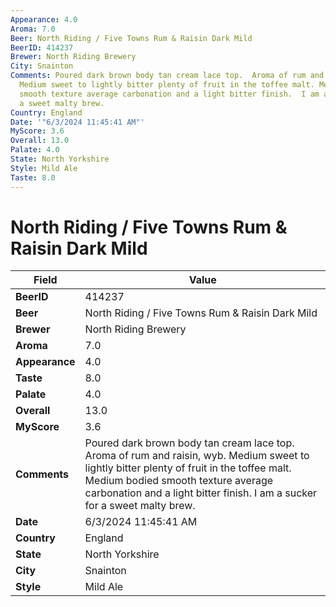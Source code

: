 ```yaml
---
Appearance: 4.0
Aroma: 7.0
Beer: North Riding / Five Towns Rum & Raisin Dark Mild
BeerID: 414237
Brewer: North Riding Brewery
City: Snainton
Comments: Poured dark brown body tan cream lace top.  Aroma of rum and raisin, wyb.
  Medium sweet to lightly bitter plenty of fruit in the toffee malt. Medium bodied
  smooth texture average carbonation and a light bitter finish.  I am a sucker for
  a sweet malty brew.
Country: England
Date: '"6/3/2024 11:45:41 AM"'
MyScore: 3.6
Overall: 13.0
Palate: 4.0
State: North Yorkshire
Style: Mild Ale
Taste: 8.0
---
```


# North Riding / Five Towns Rum & Raisin Dark Mild

| Field         | Value |
|---------------|-------|
| **BeerID** | 414237 |
| **Beer** | North Riding / Five Towns Rum & Raisin Dark Mild |
| **Brewer** | North Riding Brewery |
| **Aroma** | 7.0 |
| **Appearance** | 4.0 |
| **Taste** | 8.0 |
| **Palate** | 4.0 |
| **Overall** | 13.0 |
| **MyScore** | 3.6 |
| **Comments** | Poured dark brown body tan cream lace top.  Aroma of rum and raisin, wyb. Medium sweet to lightly bitter plenty of fruit in the toffee malt. Medium bodied smooth texture average carbonation and a light bitter finish.  I am a sucker for a sweet malty brew. |
| **Date** | 6/3/2024 11:45:41 AM |
| **Country** | England |
| **State** | North Yorkshire |
| **City** | Snainton |
| **Style** | Mild Ale |
